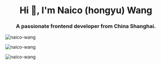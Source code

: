 <h1 align="center">Hi 👋, I'm Naico (hongyu) Wang</h1>
<h3 align="center">A passionate frontend developer from China Shanghai.</h3>
<p><img align="center" src="https://github-readme-stats.vercel.app/api/top-langs?username=naico-wang&show_icons=true&locale=en" alt="naico-wang" /></p>
<p><img align="center" src="https://github-readme-stats.vercel.app/api?username=naico-wang&show_icons=true&locale=en" alt="naico-wang" /></p>
<p><img align="center" src="https://github-readme-streak-stats.herokuapp.com/?user=naico-wang&" alt="naico-wang" /></p>
